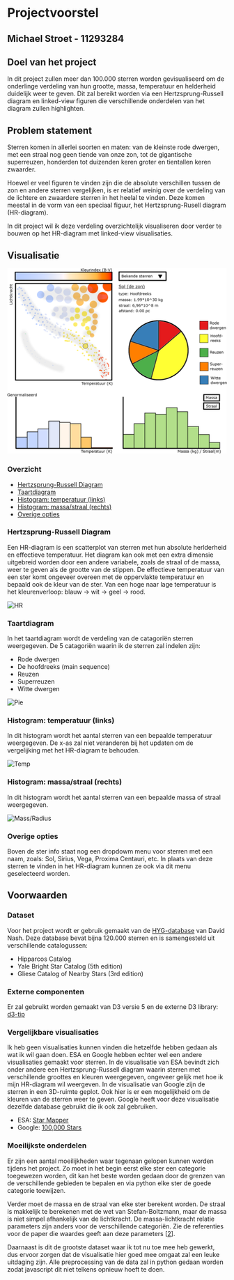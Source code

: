 # Projectvoorstel
## Michael Stroet - 11293284

## Doel van het project
In dit project zullen meer dan 100.000 sterren worden gevisualiseerd om de onderlinge verdeling van hun grootte, massa, temperatuur en helderheid duidelijk weer te geven. Dit zal bereikt worden via een Hertzsprung-Russell diagram en linked-view figuren die verschillende onderdelen van het diagram zullen highlighten.

## Problem statement
Sterren komen in allerlei soorten en maten: van de kleinste rode dwergen, met een straal nog geen tiende van onze zon, tot de gigantische superreuzen, honderden tot duizenden keren groter en tientallen keren zwaarder.

Hoewel er veel figuren te vinden zijn die de absolute verschillen tussen de zon en andere sterren vergelijken, is er relatief weinig over de verdeling van de lichtere en zwaardere sterren in het heelal te vinden. Deze komen meestal in de vorm van een speciaal figuur, het Hertzsprung-Rusell diagram (HR-diagram).

In dit project wil ik deze verdeling overzichtelijk visualiseren door verder te bouwen op het HR-diagram met linked-view visualisaties.

## Visualisatie

![Schets](doc/proposal/visualisation_sketch.png)

### Overzicht
- [Hertzsprung-Russell Diagram](#hertzsprung-russell-diagram)
- [Taartdiagram](#taartdiagram)
- [Histogram: temperatuur (links)](#histogram-temperatuur-links)
- [Histogram: massa/straal (rechts)](#histogram-massastraal-rechts)
- [Overige opties](#overige-opties)

### Hertzsprung-Russell Diagram
Een HR-diagram is een scatterplot van sterren met hun absolute herlderheid en effectieve temperatuur. Het diagram kan ook met een extra dimensie uitgebreid worden door een andere variabele, zoals de straal of de massa, weer te geven als de grootte van de stippen.
De effectieve temperatuur van een ster komt ongeveer overeen met de oppervlakte temperatuur en bepaald ook de kleur van de ster. Van een hoge naar lage temperatuur is het kleurenverloop: blauw -> wit -> geel -> rood.

![HR](doc/proposal/onclick_HR.png)

### Taartdiagram
In het taartdiagram wordt de verdeling van de catagoriën sterren weergegeven. De 5 catagoriën waarin ik de sterren zal indelen zijn:
- Rode dwergen
- De hoofdreeks (main sequence)
- Reuzen
- Superreuzen
- Witte dwergen

![Pie](doc/proposal/onclick_Pie.png)

### Histogram: temperatuur (links)
In dit histogram wordt het aantal sterren van een bepaalde temperatuur weergegeven. De x-as zal niet veranderen bij het updaten om de vergelijking met het HR-diagram te behouden.

![Temp](doc/proposal/onclick_hist_temp.png)

### Histogram: massa/straal (rechts)
In dit histogram wordt het aantal sterren van een bepaalde massa of straal weergegeven.

![Mass/Radius](doc/proposal/onclick_hist_mass-radius.png)

### Overige opties
Boven de ster info staat nog een dropdowm menu voor sterren met een naam, zoals: Sol, Sirius, Vega, Proxima Centauri, etc. In plaats van deze sterren te vinden in het HR-diagram kunnen ze ook via dit menu geselecteerd worden.

## Voorwaarden

### Dataset
Voor het project wordt er gebruik gemaakt van de [HYG-database](https://github.com/astronexus/HYG-Database) van David Nash. Deze database bevat bijna 120.000 sterren en is samengesteld uit verschillende catalogussen:
- Hipparcos Catalog
- Yale Bright Star Catalog (5th edition)
- Gliese Catalog of Nearby Stars (3rd edition)

### Externe componenten
Er zal gebruikt worden gemaakt van D3 versie 5 en de externe D3 library: [d3-tip](https://github.com/Caged/d3-tip)

### Vergelijkbare visualisaties
Ik heb geen visualisaties kunnen vinden die hetzelfde hebben gedaan als wat ik wil gaan doen. ESA en Google hebben echter wel een andere visualisaties gemaakt voor sterren. In de visualisatie van ESA bevindt zich onder andere een Hertzsprung-Russell diagram waarin sterren met verschillende groottes en kleuren weergegeven, ongeveer gelijk met hoe ik mijn HR-diagram wil weergeven. In de visualisatie van Google zijn de sterren in een 3D-ruimte geplot. Ook hier is er een mogelijkheid om de kleuren van de sterren weer te geven. Google heeft voor deze visualisatie dezelfde database gebruikt die ik ook zal gebruiken.
- ESA: [Star Mapper](http://sci.esa.int/star_mapper/)
- Google: [100,000 Stars](https://stars.chromeexperiments.com/)

### Moeilijkste onderdelen
Er zijn een aantal moeilijkheden waar tegenaan gelopen kunnen worden tijdens het project. Zo moet in het begin eerst elke ster een categorie toegewezen worden, dit kan het beste worden gedaan door de grenzen van de verschillende gebieden te bepalen en via python elke ster de goede categorie toewijzen.

Verder moet de massa en de straal van elke ster berekent worden. De straal is makkelijk te berekenen met de wet van Stefan-Boltzmann, maar de massa is niet simpel afhankelijk van de lichtkracht. De massa-lichtkracht relatie parameters zijn anders voor de verschillende categoriën. Zie de referenties voor de paper die waardes geeft aan deze parameters \[[2](README.md/#referenties)\].

Daarnaast is dit de grootste dataset waar ik tot nu toe mee heb gewerkt, dus ervoor zorgen dat de visualisatie hier goed mee omgaat zal een leuke uitdaging zijn. Alle preprocessing van de data zal in python gedaan worden zodat javascript dit niet telkens opnieuw hoeft te doen.
